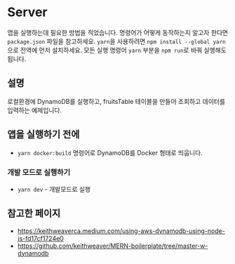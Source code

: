 # Server

앱을 실행하는데 필요한 방법을 적었습니다. 명령어가 어떻게 동작하는지 알고자 한다면 `package.json` 파일을 참고하세요.
`yarn`을 사용하려면 `npm install --global yarn`으로 전역에 먼저 설치하세요. 모든 실행 명령어 `yarn` 부분을 `npm run`로 바꿔 실행해도 됩니다.

## 설명

로컬환경에 DynamoDB를 실행하고, fruitsTable 테이블을 만들어 조회하고 데이터를 입력하는 예제입니다.

## 앱을 실행하기 전에

- `yarn docker:build` 명령어로 DynamoDB를 Docker 형태로 띄웁니다.

### 개발 모드로 실행하기

- `yarn dev` - 개발모드로 실행

## 참고한 페이지

- https://keithweaverca.medium.com/using-aws-dynamodb-using-node-js-fd17cf1724e0
- https://github.com/keithweaver/MERN-boilerplate/tree/master-w-dynamodb
